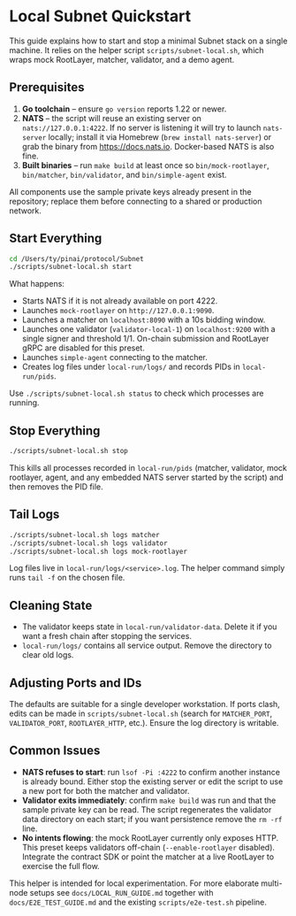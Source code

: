 # Local Subnet Quickstart

This guide explains how to start and stop a minimal Subnet stack on a single
machine. It relies on the helper script `scripts/subnet-local.sh`, which wraps
mock RootLayer, matcher, validator, and a demo agent.

## Prerequisites

1. **Go toolchain** – ensure `go version` reports 1.22 or newer.
2. **NATS** – the script will reuse an existing server on `nats://127.0.0.1:4222`.
   If no server is listening it will try to launch `nats-server` locally; install
   it via Homebrew (`brew install nats-server`) or grab the binary from
   https://docs.nats.io. Docker-based NATS is also fine.
3. **Built binaries** – run `make build` at least once so `bin/mock-rootlayer`,
   `bin/matcher`, `bin/validator`, and `bin/simple-agent` exist.

All components use the sample private keys already present in the repository;
replace them before connecting to a shared or production network.

## Start Everything

```bash
cd /Users/ty/pinai/protocol/Subnet
./scripts/subnet-local.sh start
```

What happens:

- Starts NATS if it is not already available on port 4222.
- Launches `mock-rootlayer` on `http://127.0.0.1:9090`.
- Launches a matcher on `localhost:8090` with a 10s bidding window.
- Launches one validator (`validator-local-1`) on `localhost:9200` with a single
  signer and threshold 1/1. On-chain submission and RootLayer gRPC are disabled for
  this preset.
- Launches `simple-agent` connecting to the matcher.
- Creates log files under `local-run/logs/` and records PIDs in `local-run/pids`.

Use `./scripts/subnet-local.sh status` to check which processes are running.

## Stop Everything

```bash
./scripts/subnet-local.sh stop
```

This kills all processes recorded in `local-run/pids` (matcher, validator, mock
rootlayer, agent, and any embedded NATS server started by the script) and then
removes the PID file.

## Tail Logs

```bash
./scripts/subnet-local.sh logs matcher
./scripts/subnet-local.sh logs validator
./scripts/subnet-local.sh logs mock-rootlayer
```

Log files live in `local-run/logs/<service>.log`. The helper command simply runs
`tail -f` on the chosen file.

## Cleaning State

- The validator keeps state in `local-run/validator-data`. Delete it if you want a
  fresh chain after stopping the services.
- `local-run/logs/` contains all service output. Remove the directory to clear old
  logs.

## Adjusting Ports and IDs

The defaults are suitable for a single developer workstation. If ports clash,
edits can be made in `scripts/subnet-local.sh` (search for `MATCHER_PORT`,
`VALIDATOR_PORT`, `ROOTLAYER_HTTP`, etc.). Ensure the log directory is writable.

## Common Issues

- **NATS refuses to start**: run `lsof -Pi :4222` to confirm another instance is
  already bound. Either stop the existing server or edit the script to use a new
  port for both the matcher and validator.
- **Validator exits immediately**: confirm `make build` was run and that the sample
  private key can be read. The script regenerates the validator data directory on
  each start; if you want persistence remove the `rm -rf` line.
- **No intents flowing**: the mock RootLayer currently only exposes HTTP. This
  preset keeps validators off-chain (`--enable-rootlayer` disabled). Integrate the
  contract SDK or point the matcher at a live RootLayer to exercise the full flow.

This helper is intended for local experimentation. For more elaborate multi-node
setups see `docs/LOCAL_RUN_GUIDE.md` together with `docs/E2E_TEST_GUIDE.md` and the
existing `scripts/e2e-test.sh` pipeline.
